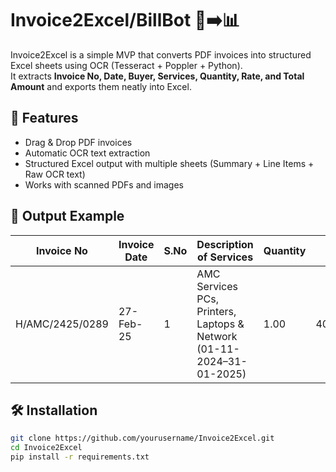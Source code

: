 # Invoice2Excel/BillBot 🧾➡️📊

Invoice2Excel is a simple MVP that converts PDF invoices into structured Excel sheets using OCR (Tesseract + Poppler + Python).  
It extracts **Invoice No, Date, Buyer, Services, Quantity, Rate, and Total Amount** and exports them neatly into Excel.

## 🚀 Features
- Drag & Drop PDF invoices
- Automatic OCR text extraction
- Structured Excel output with multiple sheets (Summary + Line Items + Raw OCR text)
- Works with scanned PDFs and images

## 📂 Output Example
| Invoice No | Invoice Date | S.No | Description of Services | Quantity | Rate | Total Amount |
|------------|--------------|------|-------------------------|----------|------|--------------|
| H/AMC/2425/0289 | 27-Feb-25 | 1 | AMC Services PCs, Printers, Laptops & Network (01-11-2024–31-01-2025) | 1.00 | 406450.00 | 406450.00 |

## 🛠️ Installation
```bash
git clone https://github.com/yourusername/Invoice2Excel.git
cd Invoice2Excel
pip install -r requirements.txt
